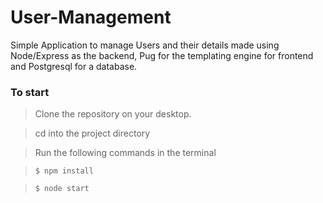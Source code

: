 # User-Management
Simple Application to manage Users and their details made using Node/Express as the backend, Pug for the templating engine for frontend and Postgresql for a database.

### To start

> Clone the repository on your desktop.

> cd into the project directory

> Run the following commands in the terminal

> `$ npm install`

> `$ node start `
